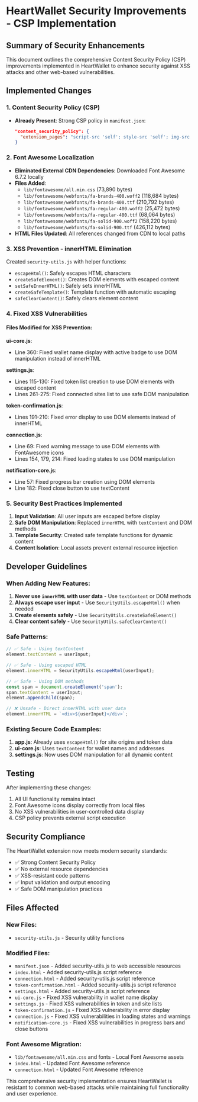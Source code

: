 # HeartWallet Security Improvements - CSP Implementation

## Summary of Security Enhancements

This document outlines the comprehensive Content Security Policy (CSP) improvements implemented in HeartWallet to enhance security against XSS attacks and other web-based vulnerabilities.

## Implemented Changes

### 1. Content Security Policy (CSP)
- **Already Present**: Strong CSP policy in `manifest.json`:
  ```json
  "content_security_policy": {
    "extension_pages": "script-src 'self'; style-src 'self'; img-src 'self' data:; connect-src https:; object-src 'self';"
  }
  ```

### 2. Font Awesome Localization
- **Eliminated External CDN Dependencies**: Downloaded Font Awesome 6.7.2 locally
- **Files Added**:
  - `lib/fontawesome/all.min.css` (73,890 bytes)
  - `lib/fontawesome/webfonts/fa-brands-400.woff2` (118,684 bytes)
  - `lib/fontawesome/webfonts/fa-brands-400.ttf` (210,792 bytes)
  - `lib/fontawesome/webfonts/fa-regular-400.woff2` (25,472 bytes)
  - `lib/fontawesome/webfonts/fa-regular-400.ttf` (68,064 bytes)
  - `lib/fontawesome/webfonts/fa-solid-900.woff2` (158,220 bytes)
  - `lib/fontawesome/webfonts/fa-solid-900.ttf` (426,112 bytes)
- **HTML Files Updated**: All references changed from CDN to local paths

### 3. XSS Prevention - innerHTML Elimination
Created `security-utils.js` with helper functions:
- `escapeHtml()`: Safely escapes HTML characters
- `createSafeElement()`: Creates DOM elements with escaped content
- `setSafeInnerHTML()`: Safely sets innerHTML
- `createSafeTemplate()`: Template function with automatic escaping
- `safeClearContent()`: Safely clears element content

### 4. Fixed XSS Vulnerabilities

#### Files Modified for XSS Prevention:

**ui-core.js**:
- Line 360: Fixed wallet name display with active badge to use DOM manipulation instead of innerHTML

**settings.js**:
- Lines 115-130: Fixed token list creation to use DOM elements with escaped content
- Lines 261-275: Fixed connected sites list to use safe DOM manipulation

**token-confirmation.js**:
- Lines 191-210: Fixed error display to use DOM elements instead of innerHTML

**connection.js**:
- Line 69: Fixed warning message to use DOM elements with FontAwesome icons
- Lines 154, 179, 214: Fixed loading states to use DOM manipulation

**notification-core.js**:
- Line 57: Fixed progress bar creation using DOM elements
- Line 182: Fixed close button to use textContent

### 5. Security Best Practices Implemented

1. **Input Validation**: All user inputs are escaped before display
2. **Safe DOM Manipulation**: Replaced `innerHTML` with `textContent` and DOM methods
3. **Template Security**: Created safe template functions for dynamic content
4. **Content Isolation**: Local assets prevent external resource injection

## Developer Guidelines

### When Adding New Features:

1. **Never use `innerHTML` with user data** - Use `textContent` or DOM methods
2. **Always escape user input** - Use `SecurityUtils.escapeHtml()` when needed
3. **Create elements safely** - Use `SecurityUtils.createSafeElement()`
4. **Clear content safely** - Use `SecurityUtils.safeClearContent()`

### Safe Patterns:
```javascript
// ✅ Safe - Using textContent
element.textContent = userInput;

// ✅ Safe - Using escaped HTML
element.innerHTML = SecurityUtils.escapeHtml(userInput);

// ✅ Safe - Using DOM methods
const span = document.createElement('span');
span.textContent = userInput;
element.appendChild(span);

// ❌ Unsafe - Direct innerHTML with user data
element.innerHTML = `<div>${userInput}</div>`;
```

### Existing Secure Code Examples:

1. **app.js**: Already uses `escapeHtml()` for site origins and token data
2. **ui-core.js**: Uses `textContent` for wallet names and addresses
3. **settings.js**: Now uses DOM manipulation for all dynamic content

## Testing

After implementing these changes:
1. All UI functionality remains intact
2. Font Awesome icons display correctly from local files
3. No XSS vulnerabilities in user-controlled data display
4. CSP policy prevents external script execution

## Security Compliance

The HeartWallet extension now meets modern security standards:
- ✅ Strong Content Security Policy
- ✅ No external resource dependencies
- ✅ XSS-resistant code patterns
- ✅ Input validation and output encoding
- ✅ Safe DOM manipulation practices

## Files Affected

### New Files:
- `security-utils.js` - Security utility functions

### Modified Files:
- `manifest.json` - Added security-utils.js to web accessible resources
- `index.html` - Added security-utils.js script reference
- `connection.html` - Added security-utils.js script reference
- `token-confirmation.html` - Added security-utils.js script reference
- `settings.html` - Added security-utils.js script reference
- `ui-core.js` - Fixed XSS vulnerability in wallet name display
- `settings.js` - Fixed XSS vulnerabilities in token and site lists
- `token-confirmation.js` - Fixed XSS vulnerability in error display
- `connection.js` - Fixed XSS vulnerabilities in loading states and warnings
- `notification-core.js` - Fixed XSS vulnerabilities in progress bars and close buttons

### Font Awesome Migration:
- `lib/fontawesome/all.min.css` and fonts - Local Font Awesome assets
- `index.html` - Updated Font Awesome reference
- `connection.html` - Updated Font Awesome reference

This comprehensive security implementation ensures HeartWallet is resistant to common web-based attacks while maintaining full functionality and user experience.
